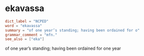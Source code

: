 # ekavassa

``` toml
dict_label = "NCPED"
word = "ekavassa"
summary = "of one year’s standing; having been ordained for o"
grammar_comment = "mfn."
see_also = ["eka"]
```

of one year’s standing; having been ordained for one year

